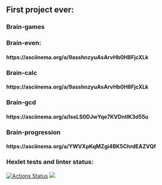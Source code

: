 <h2>First project ever:</h2>
<p><h3>Brain-games</h3>

<h3>Brain-even:</h3>
<p><h4>https://asciinema.org/a/9asshnzyuAsArvHb0H8FjcXLk</h4></p>


<h3>Brain-calc</h3>
<p><h4>https://asciinema.org/a/9asshnzyuAsArvHb0H8FjcXLk</h4></p>

<h3>Brain-gcd</h3>
<p><h4>https://asciinema.org/a/lseLS0DJwYqe7KVDntlK3d55u</h4></p>

<h3>Brain-progression</h3>
<p><h4>https://asciinema.org/a/YWVXpKqMZgi4BK5ChrdEAZVQf</h4></p>

### Hexlet tests and linter status:
[![Actions Status](https://github.com/Artemka1989/python-project-49/workflows/hexlet-check/badge.svg)](https://github.com/Artemka1989/python-project-49/actions)
<a href="https://codeclimate.com/github/Artemka1989/python-project-49/maintainability"><img src="https://api.codeclimate.com/v1/badges/8ba36e38c6ba95520ab9/maintainability" /></a>
